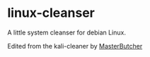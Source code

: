 # linux-cleanser

A little system cleanser for debian Linux.

Edited from the kali-cleaner by [MasterButcher](https://github.com/MasterButcher)
